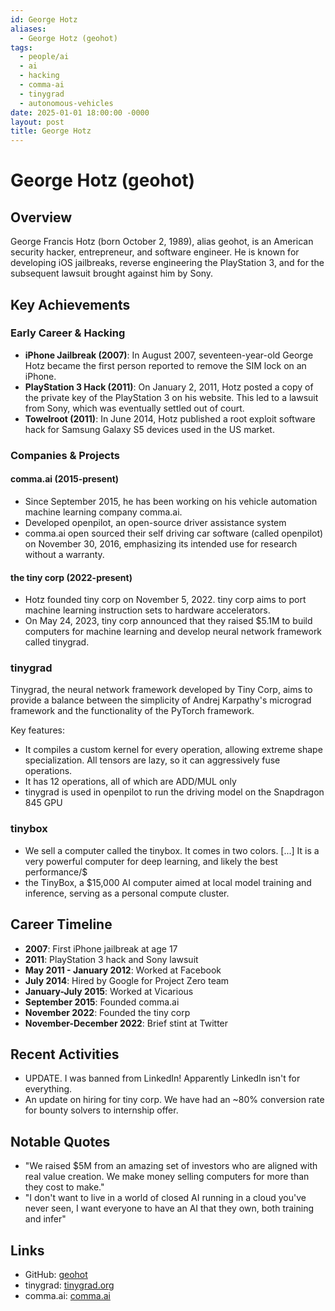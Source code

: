 ```yaml
---
id: George Hotz
aliases:
  - George Hotz (geohot)
tags:
  - people/ai
  - ai
  - hacking
  - comma-ai
  - tinygrad
  - autonomous-vehicles
date: 2025-01-01 18:00:00 -0000
layout: post
title: George Hotz
---
```


# George Hotz (geohot)

## Overview

George Francis Hotz (born October 2, 1989), alias geohot, is an American security hacker, entrepreneur, and software engineer. He is known for developing iOS jailbreaks, reverse engineering the PlayStation 3, and for the subsequent lawsuit brought against him by Sony.

## Key Achievements

### Early Career & Hacking

- **iPhone Jailbreak (2007)**: In August 2007, seventeen-year-old George Hotz became the first person reported to remove the SIM lock on an iPhone.
- **PlayStation 3 Hack (2011)**: On January 2, 2011, Hotz posted a copy of the private key of the PlayStation 3 on his website. This led to a lawsuit from Sony, which was eventually settled out of court.
- **Towelroot (2011)**: In June 2014, Hotz published a root exploit software hack for Samsung Galaxy S5 devices used in the US market.

### Companies & Projects

#### comma.ai (2015-present)

- Since September 2015, he has been working on his vehicle automation machine learning company comma.ai.
- Developed openpilot, an open-source driver assistance system
- comma.ai open sourced their self driving car software (called openpilot) on November 30, 2016, emphasizing its intended use for research without a warranty.

#### the tiny corp (2022-present)

- Hotz founded tiny corp on November 5, 2022. tiny corp aims to port machine learning instruction sets to hardware accelerators.
- On May 24, 2023, tiny corp announced that they raised $5.1M to build computers for machine learning and develop neural network framework called tinygrad.

### tinygrad

Tinygrad, the neural network framework developed by Tiny Corp, aims to provide a balance between the simplicity of Andrej Karpathy's micrograd framework and the functionality of the PyTorch framework.

Key features:

- It compiles a custom kernel for every operation, allowing extreme shape specialization. All tensors are lazy, so it can aggressively fuse operations.
- It has 12 operations, all of which are ADD/MUL only
- tinygrad is used in openpilot to run the driving model on the Snapdragon 845 GPU

### tinybox

- We sell a computer called the tinybox. It comes in two colors. [...] It is a very powerful computer for deep learning, and likely the best performance/$
- the TinyBox, a $15,000 AI computer aimed at local model training and inference, serving as a personal compute cluster.

## Career Timeline

- **2007**: First iPhone jailbreak at age 17
- **2011**: PlayStation 3 hack and Sony lawsuit
- **May 2011 - January 2012**: Worked at Facebook
- **July 2014**: Hired by Google for Project Zero team
- **January-July 2015**: Worked at Vicarious
- **September 2015**: Founded comma.ai
- **November 2022**: Founded the tiny corp
- **November-December 2022**: Brief stint at Twitter

## Recent Activities

- UPDATE. I was banned from LinkedIn! Apparently LinkedIn isn't for everything.
- An update on hiring for tiny corp. We have had an ~80% conversion rate for bounty solvers to internship offer.

## Notable Quotes

- "We raised $5M from an amazing set of investors who are aligned with real value creation. We make money selling computers for more than they cost to make."
- "I don't want to live in a world of closed AI running in a cloud you've never seen, I want everyone to have an AI that they own, both training and infer"

## Links

- GitHub: [geohot](https://github.com/geohot)
- tinygrad: [tinygrad.org](https://tinygrad.org/)
- comma.ai: [comma.ai](https://comma.ai)
